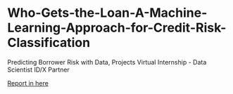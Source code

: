 # Who-Gets-the-Loan-A-Machine-Learning-Approach-for-Credit-Risk-Classification
Predicting Borrower Risk with Data, Projects Virtual Internship - Data Scientist ID/X Partner

[Report in here](https://www.linkedin.com/posts/mrizdkymaulady_target-less-convert-more-activity-7321774144172216320-sa25?utm_source=share&utm_medium=member_desktop&rcm=ACoAAD0MxrEBqOp4JBwIZfTRGFJ1LlbPVPhJ16I)
